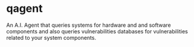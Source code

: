 # qagent
An A.I. Agent that queries systems for hardware and and software components and also queries vulnerabilities databases for vulnerabilities related to your system components. 
